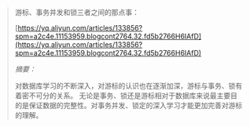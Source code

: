 > 游标、事务并发和锁三者之间的那点事：
>
> [https://yq.aliyun.com/articles/133856?spm=a2c4e.11153959.blogcont2764.32.fd5b2766H6IAfD](https://yq.aliyun.com/articles/133856?spm=a2c4e.11153959.blogcont2764.32.fd5b2766H6IAfD)
>
> _摘要：_
>
> 对数据库学习的不断深入，对游标的认识也在逐渐加深，游标与事务、锁有着密不可分的关系。 无论是事务、锁还是游标相对于数据库来说最主要目的是保证数据的完整性。对事务并发、锁定的深入学习才能更加完善对游标的理解。





